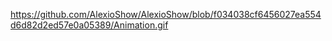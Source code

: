 https://github.com/AlexioShow/AlexioShow/blob/f034038cf6456027ea554d6d82d2ed57e0a05389/Animation.gif
